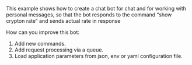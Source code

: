 
This example shows how to create a chat bot for chat and for working with personal messages, so that the bot responds to the command “show crypton rate” and sends actual rate in response

How can you improve this bot:
1. Add new commands.
2. Add request processing via a queue.
3. Load application parameters from json, env or yaml configuration file.
